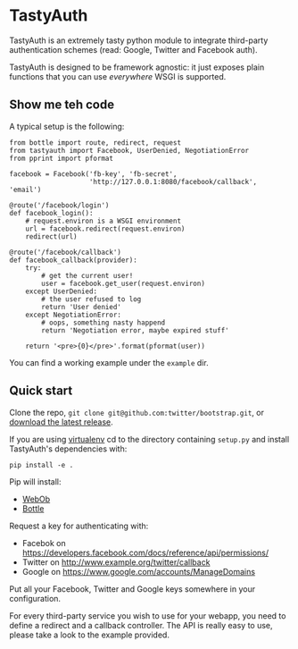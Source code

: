 TastyAuth
=========

TastyAuth is an extremely tasty python module to integrate third-party
authentication schemes (read: Google, Twitter and Facebook auth).

TastyAuth is designed to be framework agnostic: it just exposes plain
functions that you can use *everywhere* WSGI is supported.


Show me teh code
----------------
A typical setup is the following:


    from bottle import route, redirect, request
    from tastyauth import Facebook, UserDenied, NegotiationError
    from pprint import pformat

    facebook = Facebook('fb-key', 'fb-secret',
                        'http://127.0.0.1:8080/facebook/callback', 'email')

    @route('/facebook/login')
    def facebook_login():
        # request.environ is a WSGI environment
        url = facebook.redirect(request.environ)
        redirect(url)

    @route('/facebook/callback')
    def facebook_callback(provider):
        try:
            # get the current user!
            user = facebook.get_user(request.environ)
        except UserDenied:
            # the user refused to log
            return 'User denied'
        except NegotiationError:
            # oops, something nasty happend
            return 'Negotiation error, maybe expired stuff'

        return '<pre>{0}</pre>'.format(pformat(user))


You can find a working example under the `example` dir.


Quick start
-----------

Clone the repo, `git clone git@github.com:twitter/bootstrap.git`,
or [download the latest release](https://github.com/twitter/bootstrap/zipball/master).

If you are using [virtualenv](http://www.virtualenv.org/) cd to the directory
containing `setup.py` and install TastyAuth's dependencies with:

    pip install -e .

Pip will install:

 * [WebOb](http://www.webob.org/)
 * [Bottle](https://github.com/defnull/bottle)


Request a key for authenticating with:
 * Facebok on https://developers.facebook.com/docs/reference/api/permissions/
 * Twitter on http://www.example.org/twitter/callback
 * Google on https://www.google.com/accounts/ManageDomains

Put all your Facebook, Twitter and Google keys somewhere in your configuration.

For every third-party service you wish to use for your webapp, you need to
define a redirect and a callback controller. The API is really easy to
use, please take a look to the example provided.

